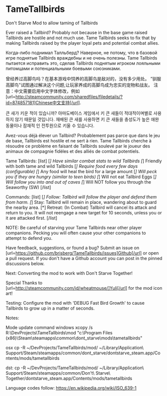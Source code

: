 # TameTallbirds
Don't Starve Mod to allow taming of Tallbirds

Ever raised a Tallbird? Probably not because in the base game raised Tallbirds are hostile and not much use. Tame Tallbirds seeks to fix that by making Tallbirds raised by the player loyal pets and potential combat allies.

Когда-либо поднимал Талльберд? Наверное, не потому, что в базовой игре поднятые Tallbirds враждебны и не очень полезны. Tame Tallbirds пытается исправить это, сделав Tallbirds поднятым игроком лояльными питомцами и потенциальными боевыми союзниками.

曾经养过高脚鸟吗？在基本游戏中饲养的高脚鸟是敌对的，没有多少用处。 ”驯服高脚鸟”试图通过解决这个问题,让玩家养成的高脚鸟成为忠实的宠物和战友。
注意：中文需要启用中文字体修改，例如 [url=http://steamcommunity.com/sharedfiles/filedetails/?id=874857181]Chinese中文支持[/url].

큰 새가 키운 적이 있습니까? 아마도베이스 게임에서 키 큰 새들이 적대적이며별로 사용하지 않기 때문일 것입니다. 재배된 큰 새를 사용하면 키 큰 새들을 충성도가 높은 애완 동물이나 잠재적 인 전투원으로 키울 수 있습니다.

Avez-vous déjà élever un Tallbird? Probablement pas parce que dans le jeu de base, Tallbirds est hostile et ne sert à rien. Tame Tallbirds cherche à résoudre ce problème en faisant de Tallbirds soulevé par le joueur des animaux de compagnie fidèles et des alliés de combat potentiels.

Tame Tallbirds:
[list]
[*] Have similar combat stats to wild Tallbirds
[*] Friendly with both tame and wild Tallbirds
[*] Require food every few days (configurable)
[*] Any food will heal the bird for a large amount
[*] Will peck you if they are hungry (similar to teen birds)
[*] Will not eat Tallbird Eggs
[*] Will follow you into and out of caves
[*] Will NOT follow you through the Seaworthy (SW)
[/list]

Commands:
[list]
[*] Follow: Tallbird will follow the player and defend them from harm.
[*] Stay: Tallbird will remain in place, wandering about to guard the nearby area.
[*] Retreat: (In Combat) Tallbird will cancel its attack and return to you. It will not reengage a new target for 10 seconds, unless you or it are attacked first.
[/list]

NOTE: Be careful of starving your Tame Tallbirds near other player companions. Pecking you will often cause your other companions to attempt to defend you.

Have feedback, suggestions, or found a bug? Submit an issue on [url=https://github.com/brisberg/TameTallbirds/issues]Github[/url] or open a pull request. If you don't have a Github account you can post in the pinned discussions below.

Next: Converting the mod to work with Don't Starve Together!

Special Thanks to [url=http://steamcommunity.com/id/wheatmouse/]Yuli[/url] for the mod icon art!

Testing: Configure the mod with 'DEBUG Fast Bird Growth' to cause Tallbirds to grow up in a matter of seconds.

Notes:

Mode update command
windows
xcopy /s R:\DevProjects\TameTallbirds\mod "c:\Program Files (x86)\Steam\steamapps\common\dont_starve\mods\tametallbirds"

osx
cp -R ~/DevProjects/TameTallbirds/mod/ ~/Library/Application\ Support/Steam/steamapps/common/dont_starve/dontstarve_steam.app/Contents/mods/tametallbirds

dst:
cp -R ~/DevProjects/TameTallbirds/mod/ ~/Library/Application\ Support/Steam/steamapps/common/Don\'t\ Starve\ Together/dontstarve_steam.app/Contents/mods/tametallbirds

Language codes follow: https://en.wikipedia.org/wiki/ISO_639-1
